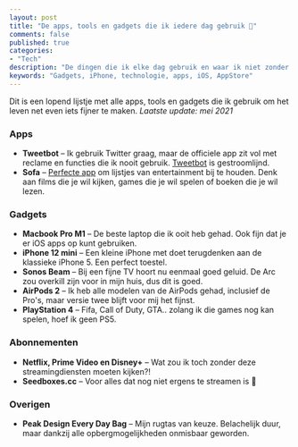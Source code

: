```yaml
---
layout: post
title: "De apps, tools en gadgets die ik iedere dag gebruik 📱"
comments: false
published: true
categories: 
- "Tech"
description: "De dingen die ik elke dag gebruik en waar ik niet zonder kan.."
keywords: "Gadgets, iPhone, technologie, apps, iOS, AppStore"
---
```


Dit is een lopend lijstje met alle apps, tools en gadgets die ik gebruik om het leven net even iets fijner te maken.
*Laatste update: mei 2021*

### Apps
- **Tweetbot** – Ik gebruik Twitter graag, maar de officiele app zit vol met reclame en functies die ik nooit gebruik. <a href="https://itunes.apple.com/us/app/tweetbot-6-for-twitter/id1527500834?mt=8">Tweetbot</a> is gestroomlijnd.
- **Sofa** – <a href="https://itunes.apple.com/app/id1276554886">Perfecte app</a> om lijstjes van entertainment bij te houden. Denk aan films die je wil kijken, games die je wil spelen of boeken die je wil lezen.

### Gadgets
- **Macbook Pro M1** – De beste laptop die ik ooit heb gehad. Ook fijn dat je er iOS apps op kunt gebruiken.
- **iPhone 12 mini** – Een kleine iPhone met doet terugdenken aan de klassieke iPhone 5. Een perfect toestel.
- **Sonos Beam** – Bij een fijne TV hoort nu eenmaal goed geluid. De Arc zou overkill zijn voor in mijn huis, dus dit is goed.
- **AirPods 2** – Ik heb alle modelen van de AirPods gehad, inclusief de Pro's, maar versie twee blijft voor mij het fijnst.
- **PlayStation 4** – Fifa, Call of Duty, GTA.. zolang ik die games nog kan spelen, hoef ik geen PS5.

### Abonnementen
- **Netflix, Prime Video en Disney+** – Wat zou ik toch zonder deze streamingdiensten moeten kijken?!
- **Seedboxes.cc** – Voor alles dat nog niet ergens te streamen is 👀

### Overigen
- **Peak Design Every Day Bag** – Mijn rugtas van keuze. Belachelijk duur, maar dankzij alle opbergmogelijkheden onmisbaar geworden. 

